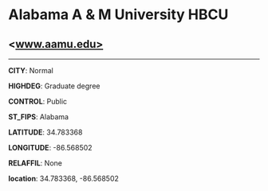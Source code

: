 # Alabama A & M University HBCU
## <www.aamu.edu>
---
**CITY**: Normal

**HIGHDEG**: Graduate degree

**CONTROL**: Public

**ST_FIPS**: Alabama

**LATITUDE**: 34.783368

**LONGITUDE**: -86.568502

**RELAFFIL**: None

**location**: 34.783368, -86.568502